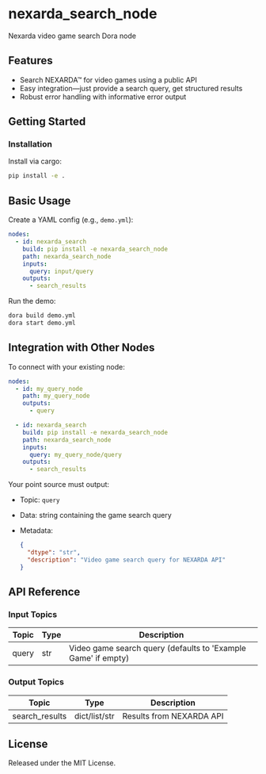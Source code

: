 # nexarda_search_node

Nexarda video game search Dora node

## Features
- Search NEXARDA™ for video games using a public API
- Easy integration—just provide a search query, get structured results
- Robust error handling with informative error output

## Getting Started

### Installation
Install via cargo:
```bash
pip install -e .
```

## Basic Usage

Create a YAML config (e.g., `demo.yml`):

```yaml
nodes:
  - id: nexarda_search
    build: pip install -e nexarda_search_node
    path: nexarda_search_node
    inputs:
      query: input/query
    outputs:
      - search_results
```

Run the demo:

```bash
dora build demo.yml
dora start demo.yml
```

## Integration with Other Nodes

To connect with your existing node:

```yaml
nodes:
  - id: my_query_node
    path: my_query_node
    outputs:
      - query

  - id: nexarda_search
    build: pip install -e nexarda_search_node
    path: nexarda_search_node
    inputs:
      query: my_query_node/query
    outputs:
      - search_results
```

Your point source must output:

* Topic: `query`
* Data: string containing the game search query
* Metadata:

  ```json
  {
    "dtype": "str",
    "description": "Video game search query for NEXARDA API"
  }
  ```

## API Reference

### Input Topics

| Topic | Type | Description |
|-------|------|-------------|
| query | str  | Video game search query (defaults to 'Example Game' if empty) |

### Output Topics

| Topic          | Type         | Description               |
|--------------- |------------- |-------------------------- |
| search_results | dict/list/str| Results from NEXARDA API  |


## License

Released under the MIT License.
